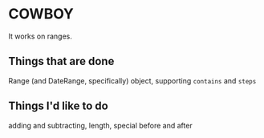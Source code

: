 # COWBOY

It works on ranges.

## Things that are done

Range (and DateRange, specifically) object, supporting `contains` and `steps`

## Things I'd like to do

adding and subtracting, length, special before and after
